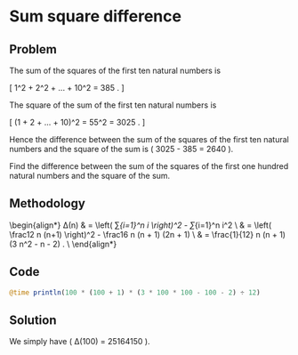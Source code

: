 # Sum square difference

## Problem

The sum of the squares of the first ten natural numbers is

\[ 1^2 + 2^2 + ... + 10^2 = 385 . \]

The square of the sum of the first ten natural numbers is

\[ (1 + 2 + ... + 10)^2 = 55^2 = 3025 . \]

Hence the difference between the sum of the squares of the first ten natural numbers and the square of the sum is \( 3025 - 385 = 2640 \).

Find the difference between the sum of the squares of the first one hundred natural numbers and the square of the sum.


## Methodology

<!-- \[ Δ(n) = \left( ∑_{i=1}^n i \right)^2 - ∑_{i=1}^n i^2 = \left( \frac12 n (n+1) \right)^2 - \frac16 n (n + 1) (2n + 1) = \frac{1}{12} n (n + 1) (3 n^2 - n - 2) . \] -->

\begin{align*}
Δ(n)  & =  \left( ∑_{i=1}^n i \right)^2 - ∑_{i=1}^n i^2  \\
    & =  \left( \frac12 n (n+1) \right)^2 - \frac16 n (n + 1) (2n + 1)  \\
    & = \frac{1}{12} n (n + 1) (3 n^2 - n - 2)  .  \\
\end{align*}


## Code

```julia
@time println(100 * (100 + 1) * (3 * 100 * 100 - 100 - 2) ÷ 12)
```


## Solution

We simply have \( Δ(100) = 25164150 \).
